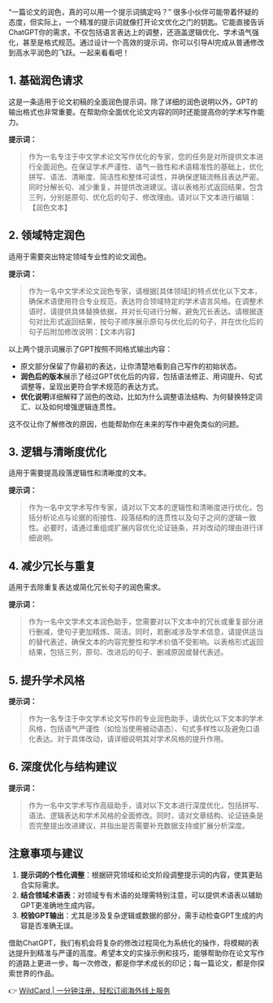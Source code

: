 “一篇论文的润色，真的可以用一个提示词搞定吗？” 很多小伙伴可能带着怀疑的态度，但实际上，一个精准的提示词就像打开论文优化之门的钥匙。它能直接告诉ChatGPT你的需求，不仅包括语言表达上的调整，还涵盖逻辑优化、学术语气强化，甚至是格式规范。通过设计一个高效的提示词，你可以引导AI完成从普通修改到高水平润色的飞跃。一起来看看吧！

## 1. 基础润色请求

这是一条适用于论文初稿的全面润色提示词，除了详细的润色说明以外，GPT的输出格式也非常重要。在帮助你全面优化论文内容的同时还能提高你的学术写作能力。

**提示词：**

> 作为一名专注于中文学术论文写作优化的专家，您的任务是对所提供文本进行全面润色。在保证学术严谨性、语气一致性和术语精准性的基础上，优化拼写、语法、清晰度、简洁性和整体可读性，并确保逻辑流畅且表达严密。同时分解长句、减少重复，并提供改进建议。请以表格形式返回结果，包含三列，分别是原句、优化后的句子、修改理由。请对以下文本进行编辑：【润色文本】

## 2. 领域特定润色

适用于需要突出特定领域专业性的论文润色。

**提示词：**

> 作为一名中文学术论文润色专家，请根据[具体领域]的特点优化以下文本，确保术语使用符合专业规范，表达符合领域特定的学术语言风格。在调整术语时，请提供具体替换依据，并对长句进行分解，避免冗长表达。请根据逐句对比形式返回结果，按句子顺序展示原句与优化后的句子，并在优化后的句子后附加修改说明：【文本内容】

以上两个提示词展示了GPT按照不同格式输出内容：

- 原文部分保留了你最初的表达，让你清楚地看到自己写作的初始状态。
- **润色后的版本**展示了经过GPT优化后的内容，包括语法修正、用词提升、句式调整等，呈现出更符合学术规范的表达方式。
- **优化说明**详细解释了润色的改动，比如为什么调整语法结构、为何替换特定词汇、以及如何增强逻辑连贯性。

这不仅让你了解修改的原因，也能帮助你在未来的写作中避免类似的问题。

## 3. 逻辑与清晰度优化

适用于需要提高段落逻辑性和清晰度的文本。

**提示词：**

> 作为一名中文学术写作专家，请对以下文本的逻辑性和清晰度进行优化，包括分析论点与论据的衔接性、段落结构的连贯性以及句子之间的逻辑一致性。必要时，请通过重组或扩展内容优化论证链条，并对改动的理由进行详细说明。

## 4. 减少冗长与重复

适用于去除重复表达或简化冗长句子的润色需求。

**提示词：**

> 作为一名中文学术文本润色助手，您需要对以下文本中的冗长或重复部分进行删减，使句子更加精炼、简洁。同时，若删减涉及学术信息，请提供适当的替代表述，确保文本的内容完整性和学术价值不受影响。以表格形式返回结果，包括三列，原句、改进后的句子、删减原因或替代表述。

## 5. 提升学术风格

**提示词：**

> 作为一名专注于中文学术论文写作的专业润色助手，请优化以下文本的学术风格，包括语气严谨性（如恰当使用被动语态）、句式多样性以及避免口语化表达。对于具体改动，请详细说明其对学术风格的提升作用。

## 6. 深度优化与结构建议

**提示词：**

> 作为一名中文学术写作高级助手，请对以下文本进行深度优化，包括拼写、语法、逻辑表达和学术风格的全面修改。同时，请对文章结构、论证链条是否完整提出改进建议，并指出是否需要补充数据支持或扩展分析深度。

## 注意事项与建议

1. **提示词的个性化调整**：根据研究领域和论文阶段调整提示词的内容，使其更贴合实际需求。
2. **结合领域术语表**：对领域专有术语的处理需特别注意，可以提供术语表以辅助GPT更准确地生成内容。
3. **校验GPT输出**：尤其是涉及复杂逻辑或数据的部分，需手动检查GPT生成的内容是否准确无误。

借助ChatGPT，我们有机会将复杂的修改过程简化为系统化的操作，将模糊的表达提升到精准与严谨的高度。希望本文的实操示例和技巧，能够帮助你在论文写作的道路上更进一步。每一次修改，都是你学术成长的印记；每一篇论文，都是你探索世界的作品。

👉 [WildCard | 一分钟注册，轻松订阅海外线上服务](https://bit.ly/bewildcard)
